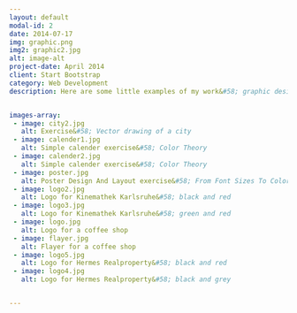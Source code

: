 ```yaml
---
layout: default
modal-id: 2
date: 2014-07-17
img: graphic.png
img2: graphic2.jpg
alt: image-alt
project-date: April 2014
client: Start Bootstrap
category: Web Development
description: Here are some little examples of my work&#58; graphic design, logos design and posters.


images-array:
 - image: city2.jpg
   alt: Exercise&#58; Vector drawing of a city
 - image: calender1.jpg
   alt: Simple calender exercise&#58; Color Theory
 - image: calender2.jpg
   alt: Simple calender exercise&#58; Color Theory
 - image: poster.jpg
   alt: Poster Design And Layout exercise&#58; From Font Sizes To Color Contrast
 - image: logo2.jpg
   alt: Logo for Kinemathek Karlsruhe&#58; black and red
 - image: logo3.jpg
   alt: Logo for Kinemathek Karlsruhe&#58; green and red
 - image: logo.jpg
   alt: Logo for a coffee shop
 - image: flayer.jpg
   alt: Flayer for a coffee shop
 - image: logo5.jpg
   alt: Logo for Hermes Realproperty&#58; black and red
 - image: logo4.jpg
   alt: Logo for Hermes Realproperty&#58; black and grey


---
```

